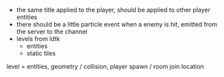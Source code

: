 - the same title applied to the player, should be applied to other player entities
- there should be a little particle event when a enemy is hit, emitted from the server to the channel
- levels from ldtk
  - entities
  - static tiles

level = entities, geometry / collision,  player spawn / room join location

